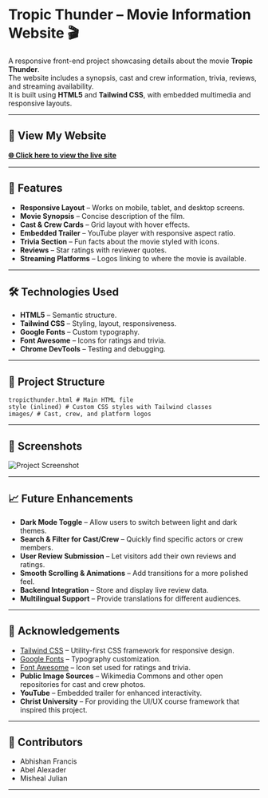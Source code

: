 # Tropic Thunder – Movie Information Website 🎬

A responsive front-end project showcasing details about the movie **Tropic Thunder**.  
The website includes a synopsis, cast and crew information, trivia, reviews, and streaming availability.  
It is built using **HTML5** and **Tailwind CSS**, with embedded multimedia and responsive layouts.

---
## 🔗 View My Website
[**🌐 Click here to view the live site**](https://falconishere.github.io/Movie-info/)

---

## 📌 Features
- **Responsive Layout** – Works on mobile, tablet, and desktop screens.
- **Movie Synopsis** – Concise description of the film.
- **Cast & Crew Cards** – Grid layout with hover effects.
- **Embedded Trailer** – YouTube player with responsive aspect ratio.
- **Trivia Section** – Fun facts about the movie styled with icons.
- **Reviews** – Star ratings with reviewer quotes.
- **Streaming Platforms** – Logos linking to where the movie is available.

---

## 🛠 Technologies Used
- **HTML5** – Semantic structure.
- **Tailwind CSS** – Styling, layout, responsiveness.
- **Google Fonts** – Custom typography.
- **Font Awesome** – Icons for ratings and trivia.
- **Chrome DevTools** – Testing and debugging.

---

## 📂 Project Structure
```
tropicthunder.html # Main HTML file
style (inlined) # Custom CSS styles with Tailwind classes
images/ # Cast, crew, and platform logos
```
---

## 📸 Screenshots
![Project Screenshot](image.gif)

---
## 📈 Future Enhancements
- **Dark Mode Toggle** – Allow users to switch between light and dark themes.
- **Search & Filter for Cast/Crew** – Quickly find specific actors or crew members.
- **User Review Submission** – Let visitors add their own reviews and ratings.
- **Smooth Scrolling & Animations** – Add transitions for a more polished feel.
- **Backend Integration** – Store and display live review data.
- **Multilingual Support** – Provide translations for different audiences.

---
## 🙌 Acknowledgements
- [Tailwind CSS](https://tailwindcss.com) – Utility-first CSS framework for responsive design.
- [Google Fonts](https://fonts.google.com) – Typography customization.
- [Font Awesome](https://fontawesome.com) – Icon set used for ratings and trivia.
- **Public Image Sources** – Wikimedia Commons and other open repositories for cast and crew photos.
- **YouTube** – Embedded trailer for enhanced interactivity.
- **Christ University** – For providing the UI/UX course framework that inspired this project.

---
## 👥 Contributors
- Abhishan Francis
- Abel Alexader
- Misheal Julian
---
